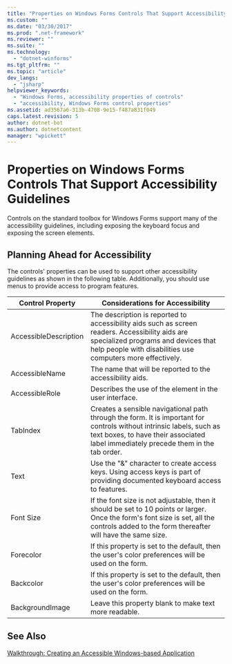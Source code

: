 ```yaml
---
title: "Properties on Windows Forms Controls That Support Accessibility Guidelines | Microsoft Docs"
ms.custom: ""
ms.date: "03/30/2017"
ms.prod: ".net-framework"
ms.reviewer: ""
ms.suite: ""
ms.technology: 
  - "dotnet-winforms"
ms.tgt_pltfrm: ""
ms.topic: "article"
dev_langs: 
  - "jsharp"
helpviewer_keywords: 
  - "Windows Forms, accessibility properties of controls"
  - "accessibility, Windows Forms control properties"
ms.assetid: ad3567a6-313b-4708-9e15-f487a831f049
caps.latest.revision: 5
author: dotnet-bot
ms.author: dotnetcontent
manager: "wpickett"
---
```

# Properties on Windows Forms Controls That Support Accessibility Guidelines
Controls on the standard toolbox for Windows Forms support many of the accessibility guidelines, including exposing the keyboard focus and exposing the screen elements.  
  
## Planning Ahead for Accessibility  
 The controls' properties can be used to support other accessibility guidelines as shown in the following table. Additionally, you should use menus to provide access to program features.  
  
|Control Property|Considerations for Accessibility|  
|----------------------|--------------------------------------|  
|AccessibleDescription|The description is reported to accessibility aids such as screen readers. Accessibility aids are specialized programs and devices that help people with disabilities use computers more effectively.|  
|AccessibleName|The name that will be reported to the accessibility aids.|  
|AccessibleRole|Describes the use of the element in the user interface.|  
|TabIndex|Creates a sensible navigational path through the form. It is important for controls without intrinsic labels, such as text boxes, to have their associated label immediately precede them in the tab order.|  
|Text|Use the "&" character to create access keys. Using access keys is part of providing documented keyboard access to features.|  
|Font Size|If the font size is not adjustable, then it should be set to 10 points or larger. Once the form's font size is set, all the controls added to the form thereafter will have the same size.|  
|Forecolor|If this property is set to the default, then the user's color preferences will be used on the form.|  
|Backcolor|If this property is set to the default, then the user's color preferences will be used on the form.|  
|BackgroundImage|Leave this property blank to make text more readable.|  
  
## See Also  
 [Walkthrough: Creating an Accessible Windows-based Application](../../../../docs/framework/winforms/advanced/walkthrough-creating-an-accessible-windows-based-application.md)